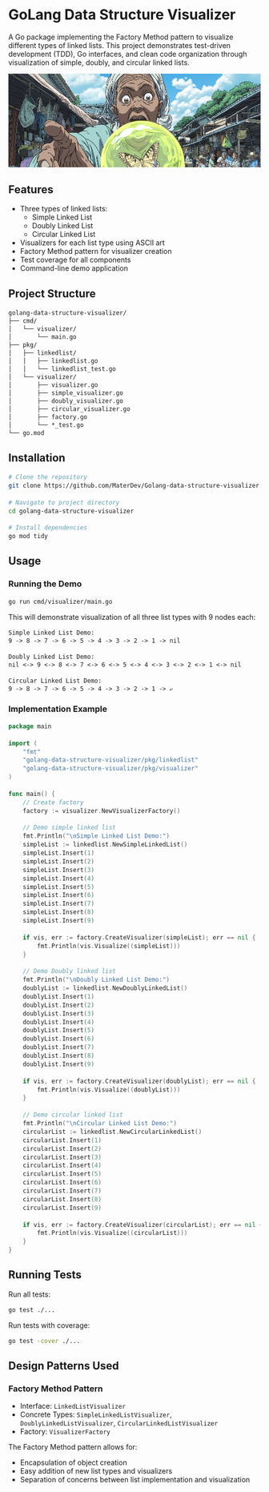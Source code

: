 # GoLang Data Structure Visualizer

A Go package implementing the Factory Method pattern to visualize different types of linked lists. This project demonstrates test-driven development (TDD), Go interfaces, and clean code organization through visualization of simple, doubly, and circular linked lists.

![cover](./images/cover.png)

## Features

- Three types of linked lists:
  - Simple Linked List
  - Doubly Linked List 
  - Circular Linked List
- Visualizers for each list type using ASCII art
- Factory Method pattern for visualizer creation
- Test coverage for all components
- Command-line demo application

## Project Structure

```
golang-data-structure-visualizer/
├── cmd/
│   └── visualizer/
│       └── main.go
├── pkg/
│   ├── linkedlist/
│   │   ├── linkedlist.go
│   │   └── linkedlist_test.go
│   └── visualizer/
│       ├── visualizer.go
│       ├── simple_visualizer.go
│       ├── doubly_visualizer.go 
│       ├── circular_visualizer.go
│       ├── factory.go
│       └── *_test.go
└── go.mod
```

## Installation

```bash
# Clone the repository
git clone https://github.com/MaterDev/Golang-data-structure-visualizer.git

# Navigate to project directory
cd golang-data-structure-visualizer

# Install dependencies
go mod tidy
```

## Usage

### Running the Demo

```bash
go run cmd/visualizer/main.go
```

This will demonstrate visualization of all three list types with 9 nodes each:

```
Simple Linked List Demo:
9 -> 8 -> 7 -> 6 -> 5 -> 4 -> 3 -> 2 -> 1 -> nil

Doubly Linked List Demo:
nil <-> 9 <-> 8 <-> 7 <-> 6 <-> 5 <-> 4 <-> 3 <-> 2 <-> 1 <-> nil

Circular Linked List Demo:
9 -> 8 -> 7 -> 6 -> 5 -> 4 -> 3 -> 2 -> 1 -> ⤶
```

### Implementation Example

```go
package main

import (
    "fmt"
    "golang-data-structure-visualizer/pkg/linkedlist"
    "golang-data-structure-visualizer/pkg/visualizer"
)

func main() {
    // Create factory
    factory := visualizer.NewVisualizerFactory()

    // Demo simple linked list
    fmt.Println("\nSimple Linked List Demo:")
    simpleList := linkedlist.NewSimpleLinkedList()
    simpleList.Insert(1)
    simpleList.Insert(2)
    simpleList.Insert(3)
    simpleList.Insert(4)
    simpleList.Insert(5)
    simpleList.Insert(6)
    simpleList.Insert(7)
    simpleList.Insert(8)
    simpleList.Insert(9)

    if vis, err := factory.CreateVisualizer(simpleList); err == nil {
        fmt.Println(vis.Visualize((simpleList)))
    }

    // Demo Doubly linked list
    fmt.Println("\nDoubly Linked List Demo:")
    doublyList := linkedlist.NewDoublyLinkedList()
    doublyList.Insert(1)
    doublyList.Insert(2)
    doublyList.Insert(3)
    doublyList.Insert(4)
    doublyList.Insert(5)
    doublyList.Insert(6)
    doublyList.Insert(7)
    doublyList.Insert(8)
    doublyList.Insert(9)

    if vis, err := factory.CreateVisualizer(doublyList); err == nil {
        fmt.Println(vis.Visualize((doublyList)))
    }

    // Demo circular linked list
    fmt.Println("\nCircular Linked List Demo:")
    circularList := linkedlist.NewCircularLinkedList()
    circularList.Insert(1)
    circularList.Insert(2)
    circularList.Insert(3)
    circularList.Insert(4)
    circularList.Insert(5)
    circularList.Insert(6)
    circularList.Insert(7)
    circularList.Insert(8)
    circularList.Insert(9)

    if vis, err := factory.CreateVisualizer(circularList); err == nil {
        fmt.Println(vis.Visualize((circularList)))
    }
}
```

## Running Tests

Run all tests:

```bash
go test ./...
```

Run tests with coverage:

```bash
go test -cover ./...
```

## Design Patterns Used

### Factory Method Pattern

- Interface: `LinkedListVisualizer`
- Concrete Types: `SimpleLinkedListVisualizer`, `DoublyLinkedListVisualizer`, `CircularLinkedListVisualizer`
- Factory: `VisualizerFactory`

The Factory Method pattern allows for:

- Encapsulation of object creation
- Easy addition of new list types and visualizers
- Separation of concerns between list implementation and visualization